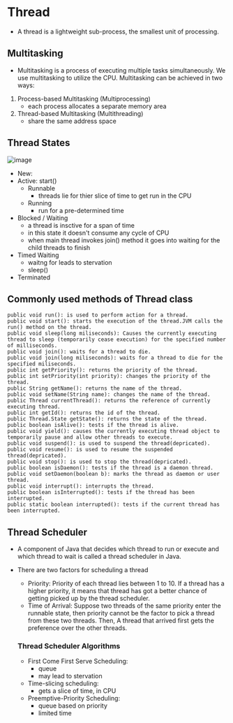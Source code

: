 # Thread

* A thread is a lightweight sub-process, the smallest unit of processing.

## Multitasking

* Multitasking is a process of executing multiple tasks simultaneously. We use multitasking to utilize the CPU. Multitasking can be achieved in two ways:

1. Process-based Multitasking (Multiprocessing)
     * each process allocates a separate memory area
2. Thread-based Multitasking (Multithreading)
     * share the same address space

## Thread States

![image](https://github.com/HJ4263/JU/assets/143291338/75fe2b2a-1609-4333-b965-4d46986a6259)

* New:
* Active: start()
  * Runnable
    * threads lie for thier slice of time to get run in the CPU
  * Running
    * run for a pre-determined time
* Blocked / Waiting
  * a thread is insctive for a span of time
  * in this state it doesn't consume any cycle of CPU
  * when main thread invokes join() method it goes into waiting for the child threads to finish
* Timed Waiting
  * waitng for leads to stervation
  * sleep()
* Terminated

## Commonly used methods of Thread class

    public void run(): is used to perform action for a thread.
    public void start(): starts the execution of the thread.JVM calls the run() method on the thread.
    public void sleep(long miliseconds): Causes the currently executing thread to sleep (temporarily cease execution) for the specified number of milliseconds.
    public void join(): waits for a thread to die.
    public void join(long miliseconds): waits for a thread to die for the specified miliseconds.
    public int getPriority(): returns the priority of the thread.
    public int setPriority(int priority): changes the priority of the thread.
    public String getName(): returns the name of the thread.
    public void setName(String name): changes the name of the thread.
    public Thread currentThread(): returns the reference of currently executing thread.
    public int getId(): returns the id of the thread.
    public Thread.State getState(): returns the state of the thread.
    public boolean isAlive(): tests if the thread is alive.
    public void yield(): causes the currently executing thread object to temporarily pause and allow other threads to execute.
    public void suspend(): is used to suspend the thread(depricated).
    public void resume(): is used to resume the suspended thread(depricated).
    public void stop(): is used to stop the thread(depricated).
    public boolean isDaemon(): tests if the thread is a daemon thread.
    public void setDaemon(boolean b): marks the thread as daemon or user thread.
    public void interrupt(): interrupts the thread.
    public boolean isInterrupted(): tests if the thread has been interrupted.
    public static boolean interrupted(): tests if the current thread has been interrupted.

## Thread Scheduler

* A component of Java that decides which thread to run or execute and which thread to wait is called a thread scheduler in Java.
* There are two factors for scheduling a thread
    * Priority: Priority of each thread lies between 1 to 10. If a thread has a higher priority, it means that thread has got a better chance of getting picked up by the thread scheduler.
    * Time of Arrival: Suppose two threads of the same priority enter the runnable state, then priority cannot be the factor to pick a thread from these two threads. Then, A thread that arrived first gets the preference over the other threads.
      
    ### Thread Scheduler Algorithms
  * First Come First Serve Scheduling:
      * queue
      * may lead to stervation
  * Time-slicing scheduling:
      * gets a slice of time, in CPU
  * Preemptive-Priority Scheduling:
      * queue based on priority
      * limited time

